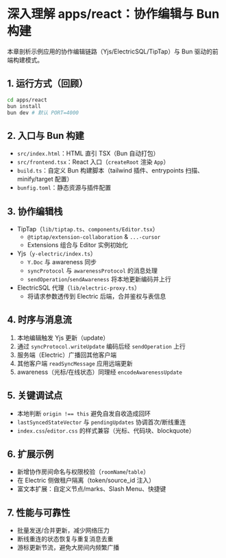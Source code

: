 # 深入理解 apps/react：协作编辑与 Bun 构建

本章剖析示例应用的协作编辑链路（Yjs/ElectricSQL/TipTap）与 Bun 驱动的前端构建模式。

## 1. 运行方式（回顾）
```bash
cd apps/react
bun install
bun dev # 默认 PORT=4000
```

## 2. 入口与 Bun 构建
- `src/index.html`：HTML 直引 TSX（Bun 自动打包）
- `src/frontend.tsx`：React 入口（`createRoot` 渲染 `App`）
- `build.ts`：自定义 Bun 构建脚本（tailwind 插件、entrypoints 扫描、minify/target 配置）
- `bunfig.toml`：静态资源与插件配置

## 3. 协作编辑栈
- TipTap（`lib/tiptap.ts`、`components/Editor.tsx`）
  - `@tiptap/extension-collaboration` & `...-cursor`
  - Extensions 组合与 Editor 实例初始化
- Yjs（`y-electric/index.ts`）
  - `Y.Doc` 与 awareness 同步
  - `syncProtocol` 与 `awarenessProtocol` 的消息处理
  - `sendOperation`/`sendAwareness` 将本地更新编码并上行
- ElectricSQL 代理（`lib/electric-proxy.ts`）
  - 将请求参数透传到 Electric 后端，合并鉴权与表信息

## 4. 时序与消息流
1) 本地编辑触发 Yjs 更新（update）
2) 通过 `syncProtocol.writeUpdate` 编码后经 `sendOperation` 上行
3) 服务端（Electric）广播回其他客户端
4) 其他客户端 `readSyncMessage` 应用远端更新
5) awareness（光标/在线状态）同理经 `encodeAwarenessUpdate`

## 5. 关键调试点
- 本地判断 `origin !== this` 避免自发自收造成回环
- `lastSyncedStateVector` 与 `pendingUpdates` 协调首次/断线重连
- `index.css`/`editor.css` 的样式兼容（光标、代码块、blockquote）

## 6. 扩展示例
- 新增协作房间命名与权限校验（`roomName`/`table`）
- 在 Electric 侧做租户隔离（token/source_id 注入）
- 富文本扩展：自定义节点/marks、Slash Menu、快捷键

## 7. 性能与可靠性
- 批量发送/合并更新，减少网络压力
- 断线重连的状态恢复与重复消息去重
- 游标更新节流，避免大房间内频繁广播
